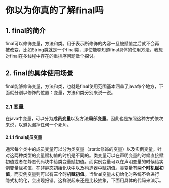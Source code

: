 # 你以为你真的了解final吗

## 1. final的简介

final可以修饰变量，方法和类。用于表示所修饰的内容一旦被赋值之后就不会再被改变，比如String类就是一个final类，即使能够知道final具体的使用方法，我想对final在多线程中存在的重排序问题做个探讨。

## 2. final的具体使用场景

final能够修饰变量，方法和类，也就是final使用范围基本涵盖了java每个地方，下面就分别以修饰的位置：变量，方法和类分别来说一说。

### 2.1 变量

在java中变量，可以分为**成员变量**以及方法**局部变量**。因此也是按照这种方式依次来说，以避免漏掉任何一个死角。 

#### 2.1.1 final成员变量

通常每个类中的成员变量可以分为类变量（static修饰的变量）以及实例变量。针对这两种类型的变量赋初值的时机是不同的。类变量可以在声明变量的时候直接赋初值或者在静态代码块中给类变量赋初值。而实例变量可以在声明变量的时候给实例变量赋初值，在非静态初始化块中以及构造器中赋初值。类变量有**两个时机赋初值**，而实例变量则可以有**三个时机赋初值**。当final变量未初始化时系统不会进行隐式初始化，会出现报错。这样说起来还是比较抽象，下面用具体的代码来演示。 